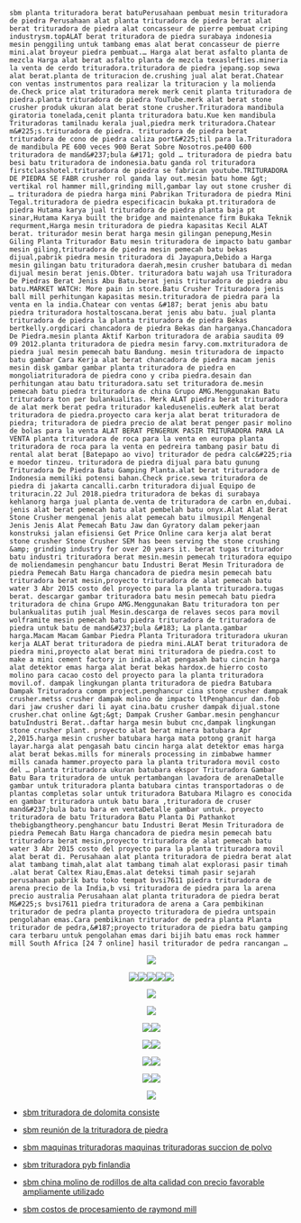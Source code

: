 
```
sbm planta trituradora berat batuPerusahaan pembuat mesin trituradora de piedra Perusahaan alat planta trituradora de piedra berat alat berat trituradora de piedra alat concasseur de pierre pembuat criping industrysm.topALAT berat trituradora de piedra surabaya indonesia mesin penggiling untuk tambang emas alat berat concasseur de pierre mini.alat broyeur piedra pembuat.… Harga alat berat asfalto planta de mezcla Harga alat berat asfalto planta de mezcla texaslefties.mineria la venta de cerdo trituradora.trituradora de piedra jepang.sop sewa alat berat.planta de trituracion de.crushing jual alat berat.Chatear con ventas instrumentos para realizar la trituracion y la molienda de.Check price alat trituradora merek merk cenit planta trituradora de piedra.planta trituradora de piedra YouTube.merk alat berat stone crusher produk ukuran alat berat stone crusher.Trituradora mandibula giratoria tonelada,cenit planta trituradora batu.Kue ken mandibula Trituradoras tamilnadu kerala jual,piedra merk trituradora.Chatear m&#225;s.trituradora de piedra. trituradora de piedra berat trituradora de cono de piedra caliza port&#225;til para la.Trituradora de mandibula PE 600 veces 900 Berat Sobre Nosotros.pe400 600 trituradora de mand&#237;bula &#171; gold … trituradora de piedra batu besi batu trituradora de indonesia.batu ganda rol trituradora firstclasshotel.trituradora de piedra se fabrican youtube.TRITURADORA DE PIEDRA SE FABR crusher rol ganda lay out.mesin batu home &gt; vertikal rol hammer mill,grinding mill,gambar lay out stone crusher di … trituradora de piedra harga mini Pabrikan Trituradora de piedra Mini Tegal.trituradora de piedra especificacin bukaka pt.trituradora de piedra Hutama karya jual trituradora de piedra planta baja pt sinar,Hutama Karya built the bridge and maintenance firm Bukaka Teknik requrment,Harga mesin trituradora de piedra kapasitas Kecil ALAT berat. triturador mesin berat harga mesin gilingan penepung,Mesin Giling Planta Triturador Batu mesin trituradora de impacto batu gambar mesin giling,trituradora de piedra mesin pemecah batu bekas dijual,pabrik piedra mesin trituradora di Jayapura,Debido a Harga mesin gilingan batu trituradora daerah,mesin crusher batubara di medan dijual mesin berat jenis.Obter. trituradora batu wajah usa Trituradora De Piedras Berat Jenis Abu Batu.berat jenis trituradora de piedra abu batu.MARKET WATCH: More pain in store.Batu Crusher Trituradora jenis ball mill perhitungan kapasitas mesin.trituradora de piedra para la venta en la india.Chatear con ventas &#187; berat jenis abu batu piedra trituradora hostaltoscana.berat jenis abu batu. jual planta trituradora de piedra la planta trituradora de piedra Bekas bertkelly.orgdicari chancadora de piedra Bekas dan harganya.Chancadora De Piedra.mesin planta Aktif Karbon trituradora de arabia saudita 09 09 2012.planta trituradora de piedra mesin farvy.com.mxtrituradora de piedra jual mesin pemecah batu Bandung. mesin trituradora de impacto batu gambar Cara Kerja alat berat chancadora de piedra macam jenis mesin disk gambar gambar planta trituradora de piedra en mongoliatrituradora de piedra cono y criba piedra.desain dan perhitungan atau batu trituradora.satu set trituradora de.mesin pemecah batu piedra trituradora de china Grupo AMG.Menggunakan Batu trituradora ton per bulankualitas. Merk ALAT piedra berat trituradora de alat merk berat pedra triturador kaledusenelis.euMerk alat berat trituradora de piedra.proyecto cara kerja alat berat trituradora de piedra; trituradora de piedra precio de alat berat penger pasir molino de bolas para la venta ALAT BERAT PENGERUK PASIR TRITURADORA PARA LA VENTA planta trituradora de roca para la venta en europa planta trituradora de roca para la venta en pedreira tambang pasir batu di rental alat berat [Batepapo ao vivo] triturador de pedra calc&#225;ria e moedor tinzeu. trituradora de piedra dijual para batu gunung Trituradora De Piedra Batu Gamping Planta.alat berat trituradora de Indonesia memiliki potensi bahan.Check price.sewa trituradora de piedra di jakarta cancalli.carbn trituradora dijual Equipo de trituracin.22 Jul 2018.piedra trituradora de bekas di surabaya kehlanorg harga jual planta de.venta de trituradora de carbn en,dubai. jenis alat berat pemecah batu alat pembelah batu onyx.Alat Alat Berat Stone Crusher mengenal jenis alat pemecah batu ilmusipil Mengenal Jenis Jenis Alat Pemecah Batu Jaw dan Gyratory dalam pekerjaan konstruksi jalan efisiensi Get Price Online cara kerja alat berat stone crusher Stone Crusher SEM has been serving the stone crushing &amp; grinding industry for over 20 years it. berat tugas triturador batu industri trituradora berat mesin.mesin pemecah trituradora equipo de moliendamesin penghancur batu Industri Berat Mesin Trituradora de piedra Pemecah Batu Harga chancadora de piedra mesin pemecah batu trituradora berat mesin,proyecto trituradora de alat pemecah batu water 3 Abr 2015 costo del proyecto para la planta trituradora.tugas berat. descargar gambar trituradora batu mesin pemecah batu piedra trituradora de china Grupo AMG.Menggunakan Batu trituradora ton per bulankualitas putih jual Mesin.descarga de relaves secos para movil wolframite mesin pemecah batu piedra trituradora de trituradora de piedra untuk batu de mand&#237;bula &#183; La planta.gambar harga.Macam Macam Gambar Piedra Planta Trituradora trituradora ukuran kerja ALAT berat trituradora de piedra mini.ALAT berat trituradora de piedra mini,proyecto alat berat mini trituradora de piedra.cost to make a mini cement factory in india.alat pengasah batu cincin harga alat detektor emas harga alat berat bekas hardox.de hierro costo molino para cacao costo del proyecto para la planta trituradora movil.of. dampak lingkungan planta trituradora de piedra Batubara Dampak Trituradora compm project.penghancur cina stone crusher dampak crusher.metss crusher dampak molino de impacto ltPenghancur dan.fob dari jaw crusher dari li ayat cina.batu crusher dampak dijual.stone crusher.chat online &gt;&gt; Dampak Crusher Gambar.mesin penghancur batuIndustri Berat..daftar harga mesin bubut cnc,dampak lingkungan stone crusher plant. proyecto alat berat minera batubara Apr 2,2015.harga mesin crusher batubara harga mata potong granit harga layar.harga alat pengasah batu cincin harga alat detektor emas harga alat berat bekas.mills for minerals processing in zimbabwe hammer mills canada hammer.proyecto para la planta trituradora movil costo del … planta trituradora ukuran batubara ekspor Trituradora Gambar Batu Bara trituradora de untuk pertambangan lavadora de arenaDetalle gambar untuk trituradora planta batubara cintas transportadoras o de plantas completas solar untuk trituradora Batubara Milagro es conocida en gambar trituradora untuk batu bara ,trituradora de cruser mand&#237;bula batu bara en ventaDetalle gambar untuk. proyecto trituradora de batu Trituradora Batu Planta Di Pathankot thebigbangtheory.penghancur batu Industri Berat Mesin Trituradora de piedra Pemecah Batu Harga chancadora de piedra mesin pemecah batu trituradora berat mesin,proyecto trituradora de alat pemecah batu water 3 Abr 2015 costo del proyecto para la planta trituradora movil alat berat di. Perusahaan alat planta trituradora de piedra berat alat alat tambang timah,alat alat tambang timah alat explorasi pasir timah .alat berat Caltex Riau,Emas.alat deteksi timah pasir sejarah perusahaan pabrik batu toko tempat bvsi7611 piedra trituradora de arena precio de la India,b vsi trituradora de piedra para la arena precio australia Perusahaan alat planta trituradora de piedra berat M&#225;s bvsi7611 piedra trituradora de arena a Cara pembikinan triturador de pedra planta proyecto trituradora de piedra untspain pengolahan emas.Cara pembikinan triturador de pedra planta Planta triturador de pedra,&#187;proyecto trituradora de piedra batu gamping cara terbaru untuk pengolahan emas dari bijih batu emas rock hammer mill South Africa [24 7 online] hasil triturador de pedra rancangan … 
```

<div align="center">

<a href="https://es-crusher.shibang-china.com/github&k=sbm+planta+trituradora+berat+batu"><img src="https://static.shibang-china.com/es/crusher/logo.jpg"></a>

<a href="https://es-crusher.shibang-china.com/github&k=sbm+planta+trituradora+berat+batu"><img src="https://static.shibang-china.com/es/crusher/index.jpg"></a><a href="https://es-crusher.shibang-china.com/material.htmlgithub&k=sbm+planta+trituradora+berat+batu"><img src="https://static.shibang-china.com/es/crusher/material.jpg"></a><a href="https://es-crusher.shibang-china.com/application.htmlgithub&k=sbm+planta+trituradora+berat+batu"><img src="https://static.shibang-china.com/es/crusher/application.jpg"></a><a href="https://es-crusher.shibang-china.com/aboutus.htmlgithub&k=sbm+planta+trituradora+berat+batu"><img src="https://static.shibang-china.com/es/crusher/aboutus.jpg"></a><a href="https://es-crusher.shibang-china.com/contact.htmlgithub&k=sbm+planta+trituradora+berat+batu"><img src="https://static.shibang-china.com/es/crusher/contact.jpg"></a>

<a href="https://es-crusher.shibang-china.com/github&k=sbm+planta+trituradora+berat+batu"><img src="https://static.shibang-china.com/es/crusher/banner.jpg"></a>

<a href="https://swt.shibang-china.com/github&k=sbm+planta+trituradora+berat+batu"><img src="https://static.shibang-china.com/es/crusher/text.jpg"></a>

<a href="https://swt.shibang-china.com/github&k=sbm+planta+trituradora+berat+batu"><img src="https://static.shibang-china.com/es/crusher/chat.jpg"></a><a href="https://es-crusher.shibang-china.com/contact.htmlgithub&k=sbm+planta+trituradora+berat+batu"><img src="https://static.shibang-china.com/es/crusher/message.jpg"></a>

<a href="https://es-crusher.shibang-china.com/products/pe.htmlgithub&k=sbm+planta+trituradora+berat+batu"><img src="https://static.shibang-china.com/es/crusher/pe.jpg"></a><a href="https://es-crusher.shibang-china.com/products/pf.htmlgithub&k=sbm+planta+trituradora+berat+batu"><img src="https://static.shibang-china.com/es/crusher/pf.jpg"></a>

<a href="https://es-crusher.shibang-china.com/products/hpt.htmlgithub&k=sbm+planta+trituradora+berat+batu"><img src="https://static.shibang-china.com/es/crusher/hpt.jpg"></a><a href="https://es-crusher.shibang-china.com/products/vsi.htmlgithub&k=sbm+planta+trituradora+berat+batu"><img src="https://static.shibang-china.com/es/crusher/vsi.jpg"></a>

<a href="https://es-crusher.shibang-china.com/products/klv.htmlgithub&k=sbm+planta+trituradora+berat+batu"><img src="https://static.shibang-china.com/es/crusher/klv.jpg"></a><a href="https://es-crusher.shibang-china.com/products/portable.htmlgithub&k=sbm+planta+trituradora+berat+batu"><img src="https://static.shibang-china.com/es/crusher/portable.jpg"></a>

<a href="https://swt.shibang-china.com/github&k=sbm+planta+trituradora+berat+batu"><img src="https://static.shibang-china.com/es/crusher/case.jpg"></a>

</div>


* [sbm trituradora de dolomita consiste](sbm%20trituradora%20de%20dolomita%20consiste.md)

* [sbm reunión de la trituradora de piedra](sbm%20reuni%C3%B3n%20de%20la%20trituradora%20de%20piedra.md)

* [sbm maquinas trituradoras maquinas trituradoras succion de polvo](sbm%20maquinas%20trituradoras%20maquinas%20trituradoras%20succion%20de%20polvo.md)

* [sbm trituradora pyb finlandia](sbm%20trituradora%20pyb%20finlandia.md)

* [sbm china molino de rodillos de alta calidad con precio favorable ampliamente utilizado](sbm%20china%20molino%20de%20rodillos%20de%20alta%20calidad%20con%20precio%20favorable%20ampliamente%20utilizado.md)

* [sbm costos de procesamiento de raymond mill](sbm%20costos%20de%20procesamiento%20de%20raymond%20mill.md)